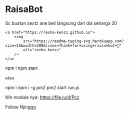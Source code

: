 # RaisaBot
Sc buatan zextz ane beli langsung dari dia seharga 30


    <a href="https://rexha-kenzz.github.io">
        <img
            src="https://readme-typing-svg.herokuapp.com?size=15&width=280&lines=Thank+for+using+raisa+bot+🤗"
            alt="rexha-kenzz"
        />
    </a>
</p>
npm i
npm start

atau

npm i
npm i -g pm2
pm2 start run.js

Nih module nya:
https://file.lu/d/Pcc


Follow Njinggg 
